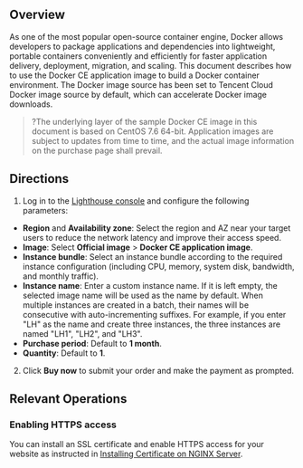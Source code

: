 ## Overview
As one of the most popular open-source container engine, Docker allows developers to package applications and dependencies into lightweight, portable containers conveniently and efficiently for faster application delivery, deployment, migration, and scaling. This document describes how to use the Docker CE application image to build a Docker container environment. The Docker image source has been set to Tencent Cloud Docker image source by default, which can accelerate Docker image downloads.

>?The underlying layer of the sample Docker CE image in this document is based on CentOS 7.6 64-bit. Application images are subject to updates from time to time, and the actual image information on the purchase page shall prevail.


## Directions
1. Log in to the [Lighthouse console](https://console.cloud.tencent.com/lighthouse) and configure the following parameters:
 - **Region** and **Availability zone**: Select the region and AZ near your target users to reduce the network latency and improve their access speed.
 - **Image**: Select **Official image** > **Docker CE application image**.
 - **Instance bundle**: Select an instance bundle according to the required instance configuration (including CPU, memory, system disk, bandwidth, and monthly traffic).
 - **Instance name**: Enter a custom instance name. If it is left empty, the selected image name will be used as the name by default. When multiple instances are created in a batch, their names will be consecutive with auto-incrementing suffixes. For example, if you enter "LH" as the name and create three instances, the three instances are named "LH1", "LH2", and "LH3".
 - **Purchase period**: Default to **1 month**.
 - **Quantity**: Default to **1**.
2. Click **Buy now** to submit your order and make the payment as prompted.

## Relevant Operations
### Enabling HTTPS access
You can install an SSL certificate and enable HTTPS access for your website as instructed in [Installing Certificate on NGINX Server](https://intl.cloud.tencent.com/document/product/1103/47406).


